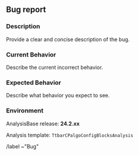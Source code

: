 ## Bug report

### Description

Provide a clear and concise description of the bug.

### Current Behavior

Describe the current incorrect behavior.

### Expected Behavior

Describe what behavior you expect to see.

### Environment

AnalysisBase release: **24.2.xx**

Analysis template: `TtbarCPalgoConfigBlocksAnalysis`

/label ~"Bug"